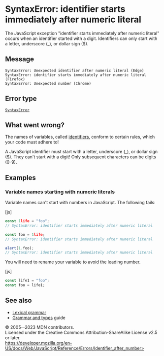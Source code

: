 SyntaxError: identifier starts immediately after numeric literal
================================================================


The JavaScript exception \"identifier starts immediately after numeric
literal\" occurs when an identifier started with a digit. Identifiers
can only start with a letter, underscore (\_), or dollar sign (\$).



Message
-------


```text
SyntaxError: Unexpected identifier after numeric literal (Edge)
SyntaxError: identifier starts immediately after numeric literal (Firefox)
SyntaxError: Unexpected number (Chrome)
```




Error type 
----------


[`SyntaxError`](../global_objects/syntaxerror)




What went wrong? 
----------------


The names of variables, called
[identifiers](https://developer.mozilla.org/en-US/docs/Glossary/Identifier),
conform to certain rules, which your code must adhere to!

A JavaScript identifier must start with a letter, underscore (\_), or
dollar sign (\$). They can\'t start with a digit! Only subsequent
characters can be digits (0-9).




Examples
--------



### Variable names starting with numeric literals 


Variable names can\'t start with numbers in JavaScript. The following
fails:



[js]


```js
const 1life = "foo";
// SyntaxError: identifier starts immediately after numeric literal

const foo = 1life;
// SyntaxError: identifier starts immediately after numeric literal

alert(1.foo);
// SyntaxError: identifier starts immediately after numeric literal
```


You will need to rename your variable to avoid the leading number.



[js]


```js
const life1 = "foo";
const foo = life1;
```





See also 
--------


-   [Lexical grammar](../lexical_grammar)
-   [Grammar and
    types](https://developer.mozilla.org/en-US/docs/Web/JavaScript/Guide/Grammar_and_types)
    guide




© 2005--2023 MDN contributors.\
Licensed under the Creative Commons Attribution-ShareAlike License v2.5
or later.\
https://developer.mozilla.org/en-US/docs/Web/JavaScript/Reference/Errors/Identifier_after_number>

